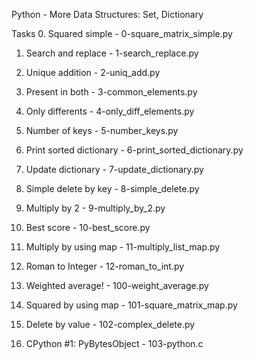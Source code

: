 Python - More Data Structures: Set, Dictionary

Tasks
0. Squared simple        -  0-square_matrix_simple.py

1. Search and replace  -  1-search_replace.py

2. Unique addition        -  2-uniq_add.py

3. Present in both         - 3-common_elements.py

4. Only differents         -  4-only_diff_elements.py

5. Number of keys       - 5-number_keys.py

6. Print sorted dictionary - 6-print_sorted_dictionary.py

7. Update dictionary     - 7-update_dictionary.py

8. Simple delete by key  - 8-simple_delete.py

9. Multiply by 2            - 9-multiply_by_2.py

10. Best score            - 10-best_score.py

11. Multiply by using map  -  11-multiply_list_map.py

12. Roman to Integer    -  12-roman_to_int.py

13. Weighted average!  - 100-weight_average.py

14. Squared by using map - 101-square_matrix_map.py

15. Delete by value     - 102-complex_delete.py

16. CPython #1: PyBytesObject  -  103-python.c


